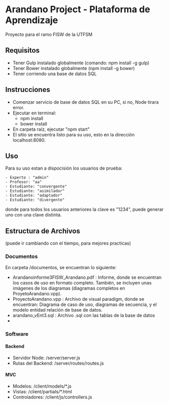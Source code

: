 # Arandano Project - Plataforma de Aprendizaje

Proyecto para el ramo FISW de la UTFSM

## Requisitos
- Tener Gulp instalado globalmente (comando: npm install -g gulp)
- Tener Bower instalado globalmente (npm install -g bower)
- Tener corriendo una base de datos SQL

## Instrucciones
- Comenzar servicio de base de datos SQL en su PC, si no, Node tirara error.
- Ejecutar en terminal:
    - npm install
    - bower install
- En carpeta raíz, ejecutar "npm start"
- El sitio se encuentra listo para su uso, esto en la dirección localhost:8080.

## Uso
Para su uso estan a dispocisión los usuarios de prueba:  

    - Experto : "admin" 
    - Profesor: "aa"
    - Estudiante: "convergente"
    - Estudiante: "asimilador"
    - Estudiante: "adaptador"
    - Estudiante: "divergente"

donde para todos los usuarios anteriores la clave es "1234", puede generar uno con una clave distinta.

## Estructura de Archivos
(puede ir cambiando con el tiempo, para mejores practicas)

### Documentos

En carpeta /documentos, se encuentran lo siguiente:
* Arandanoinforme3FISW_Arandano.pdf : Informe, donde se encuentran los casos de uso en formato completo. También, se incluyen unas imágenes de los diagramas (diagramas completos en ProyetoArandano.vpp).
* ProyectoArandano.vpp : Archivo de visual paradigm, donde se encuentran: Diagrama de caso de uso, diagramas de secuencia, y el modelo entidad relación de base de datos.
* arandano_vEnt3.sql : Archivo .sql con las tablas de la base de datos
*

### Software

#### Backend
* Servidor Node: /server/server.js
* Rutas del Backend: /server/routes/routes.js

#### MVC

* Modelos: /client/models/*.js
* Vistas: /client/partials/*.html
* Controladores: /client/js/controllers.js
